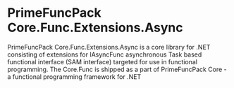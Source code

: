 # PrimeFuncPack Core.Func.Extensions.Async

PrimeFuncPack Core.Func.Extensions.Async is a core library for .NET consisting of extensions for IAsyncFunc asynchronous Task based functional interface (SAM interface) targeted for use in functional programming.
The Core.Func is shipped as a part of PrimeFuncPack Core - a functional programming framework for .NET
